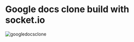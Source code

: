# Google docs clone build with socket.io

![googledocsclone](https://user-images.githubusercontent.com/26602351/117536486-8fd9cd80-affb-11eb-9ff0-6748e972b58f.gif)
